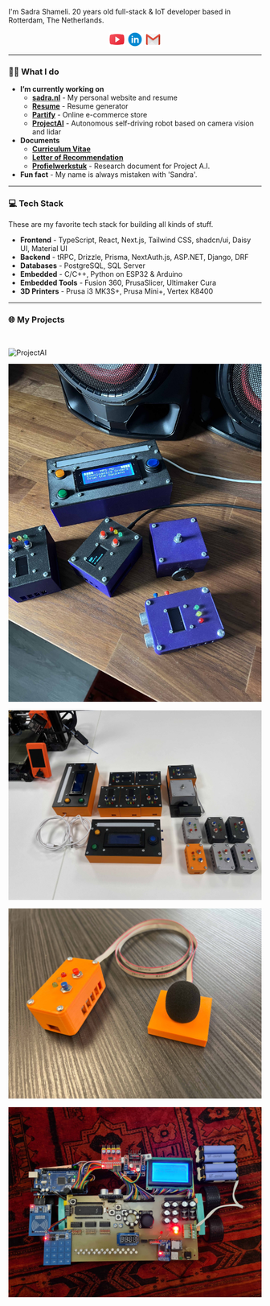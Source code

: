 I'm Sadra Shameli. 20 years old full-stack & IoT developer based in Rotterdam, The Netherlands.

<p align="center">
   <a href="https://www.youtube.com/@SadraShameli" target="_blank" style="text-decoration:none;">
      <img src="Assets/youtube.svg" alt="YouTube" width="32" align="center">
   </a>      
   <a href="https://www.linkedin.com/in/sadrashameli" target="_blank" style="text-decoration:none;">
      <img src="Assets/linkedin.svg" alt="Linkedin" width="32" align="center">
   </a>   
   <a href="mailto:sadra.shameli1@gmail.com" target="_blank" style="text-decoration:none;">
      <img src="Assets/gmail.svg" alt="Gmail" width="32" align="center">
   </a>   
</p>

---

### 👨‍💻 What I do

- **I’m currently working on**
  - [**sadra.nl**](https://sadra.nl) - My personal website and resume
  - [**Resume**](https://github.com/SadraShameli/Resume) - Resume generator
  - [**Partify**](https://github.com/SadraShameli/Partify) - Online e-commerce store
  - [**ProjectAI**](https://github.com/SadraShameli/ProjectAI) - Autonomous self-driving robot based on camera vision and lidar
- **Documents**
  - [**Curriculum Vitae**](Documents/CV.pdf "Curriculum Vitae")
  - [**Letter of Recommendation**](Documents/Letter%20of%20Recommendation.pdf "Letter of Recommendation")
  - [**Profielwerkstuk**](Documents/PWS%20-%20Artificial%20Intelligence.pdf "PWS - Artificial Intelligence") - Research document for Project A.I.
- **Fun fact** - My name is always mistaken with 'Sandra'.

---

### 💻 Tech Stack

These are my favorite tech stack for building all kinds of stuff.

- **Frontend** - TypeScript, React, Next.js, Tailwind CSS, shadcn/ui, Daisy UI, Material UI
- **Backend** - tRPC, Drizzle, Prisma, NextAuth.js, ASP.NET, Django, DRF
- **Databases** - PostgreSQL, SQL Server
- **Embedded** - C/C++, Python on ESP32 & Arduino
- **Embedded Tools** - Fusion 360, PrusaSlicer, Ultimaker Cura
- **3D Printers** - Prusa i3 MK3S+, Prusa Mini+, Vertex K8400

---

### 🌐 My Projects

<br />

![ProjectAI](Images/ProjectAI.jpg "ProjectAI")

![Units](Images/Units.jpg "Units")

![Units2](Images/Units2.jpg "Units2")

![Units3](Images/Units3.jpg "Units3")

![Robot](Images/Robot.jpg "Robot")
